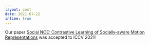 ```yaml
---
layout: post
date: 2021-07-22
inline: true
---
```


Our paper [Social NCE: Contrastive Learning of Socially-aware Motion Representations](https://socialnce.github.io/) was accepted to ICCV 2021!
